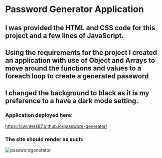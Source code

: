 # Password Generator Application

## I was provided the HTML and CSS code for this project and a few lines of JavaScript. 
## Using the requirements for the project I created an application with use of Object and Arrays to move around the functions and values to a foreach loop to create a generated password
## I changed the background to black as it is my preference to a have a dark mode setting.

### Application deployed here:
https://cwinters87.github.io/password-generator/

### The site should render as such:

![passwordgenerator](./assests/images/passwordgen.png)



